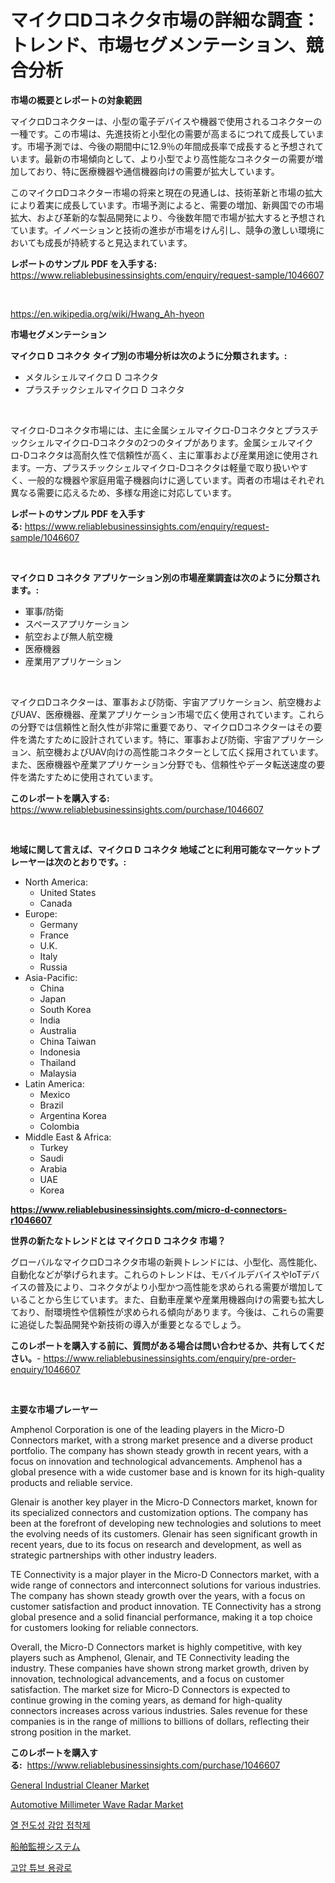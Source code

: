 <p><h1>マイクロDコネクタ市場の詳細な調査：トレンド、市場セグメンテーション、競合分析</h1></p><p><strong>市場の概要とレポートの対象範囲</strong></p>
<p><p>マイクロDコネクターは、小型の電子デバイスや機器で使用されるコネクターの一種です。この市場は、先進技術と小型化の需要が高まるにつれて成長しています。市場予測では、今後の期間中に12.9％の年間成長率で成長すると予想されています。最新の市場傾向として、より小型でより高性能なコネクターの需要が増加しており、特に医療機器や通信機器向けの需要が拡大しています。</p><p>このマイクロDコネクター市場の将来と現在の見通しは、技術革新と市場の拡大により着実に成長しています。市場予測によると、需要の増加、新興国での市場拡大、および革新的な製品開発により、今後数年間で市場が拡大すると予想されています。イノベーションと技術の進歩が市場をけん引し、競争の激しい環境においても成長が持続すると見込まれています。</p></p>
<p><strong>レポートのサンプル PDF を入手する:</strong> <a href="https://www.reliablebusinessinsights.com/enquiry/request-sample/1046607">https://www.reliablebusinessinsights.com/enquiry/request-sample/1046607</a></p>
<p>&nbsp;</p>
<p><a href="https://en.wikipedia.org/wiki/Hwang_Ah-hyeon">https://en.wikipedia.org/wiki/Hwang_Ah-hyeon</a></p>
<p><strong>市場セグメンテーション</strong></p>
<p><strong>マイクロ D コネクタ タイプ別の市場分析は次のように分類されます。:</strong></p>
<p><ul><li>メタルシェルマイクロ D コネクタ</li><li>プラスチックシェルマイクロ D コネクタ</li></ul></p>
<p>&nbsp;</p>
<p><p>マイクロ-Dコネクタ市場には、主に金属シェルマイクロ-Dコネクタとプラスチックシェルマイクロ-Dコネクタの2つのタイプがあります。金属シェルマイクロ-Dコネクタは高耐久性で信頼性が高く、主に軍事および産業用途に使用されます。一方、プラスチックシェルマイクロ-Dコネクタは軽量で取り扱いやすく、一般的な機器や家庭用電子機器向けに適しています。両者の市場はそれぞれ異なる需要に応えるため、多様な用途に対応しています。</p></p>
<p><strong>レポートのサンプル PDF を入手する:</strong>&nbsp;<a href="https://www.reliablebusinessinsights.com/enquiry/request-sample/1046607">https://www.reliablebusinessinsights.com/enquiry/request-sample/1046607</a></p>
<p>&nbsp;</p>
<p><strong> マイクロ D コネクタ アプリケーション別の市場産業調査は次のように分類されます。:</strong></p>
<p><ul><li>軍事/防衛</li><li>スペースアプリケーション</li><li>航空および無人航空機</li><li>医療機器</li><li>産業用アプリケーション</li></ul></p>
<p>&nbsp;</p>
<p><p>マイクロDコネクターは、軍事および防衛、宇宙アプリケーション、航空機およびUAV、医療機器、産業アプリケーション市場で広く使用されています。これらの分野では信頼性と耐久性が非常に重要であり、マイクロDコネクターはその要件を満たすために設計されています。特に、軍事および防衛、宇宙アプリケーション、航空機およびUAV向けの高性能コネクターとして広く採用されています。また、医療機器や産業アプリケーション分野でも、信頼性やデータ転送速度の要件を満たすために使用されています。</p></p>
<p><strong>このレポートを購入する:</strong>&nbsp; <a href="https://www.reliablebusinessinsights.com/purchase/1046607">https://www.reliablebusinessinsights.com/purchase/1046607</a></p>
<p>&nbsp;</p>
<p><strong>地域に関して言えば、マイクロ D コネクタ 地域ごとに利用可能なマーケットプレーヤーは次のとおりです。:</strong></p>
<p><ul>
    <li>
        North America:
        <ul>
            <li>United States</li>
            <li>Canada</li>
        </ul>
    </li>
    <li>
        Europe:
        <ul>
            <li>Germany</li>
            <li>France</li>
            <li>U.K.</li>
            <li>Italy</li>
            <li>Russia</li>
        </ul>
    </li>
    <li>
        Asia-Pacific:
        <ul>
            <li>China</li>
            <li>Japan</li>
            <li>South Korea</li>
            <li>India</li>
            <li>Australia</li>
            <li>China Taiwan</li>
            <li>Indonesia</li>
            <li>Thailand</li>
            <li>Malaysia</li>
        </ul>
    </li>
    <li>
        Latin America:
        <ul>
            <li>Mexico</li>
            <li>Brazil</li>
            <li>Argentina Korea</li>
            <li>Colombia</li>
        </ul>
    </li>
    <li>
        Middle East & Africa:
        <ul>
            <li>Turkey</li>
            <li>Saudi</li>
            <li>Arabia</li>
            <li>UAE</li>
            <li>Korea</li>
        </ul>
    </li>
    </ul></p>
<p><strong><a href="https://www.reliablebusinessinsights.com/micro-d-connectors-r1046607">https://www.reliablebusinessinsights.com/micro-d-connectors-r1046607</a></strong>&nbsp;</p>
<p><strong>世界の新たなトレンドとは マイクロ D コネクタ 市場？</strong></p>
<p><p>グローバルなマイクロDコネクタ市場の新興トレンドには、小型化、高性能化、自動化などが挙げられます。これらのトレンドは、モバイルデバイスやIoTデバイスの普及により、コネクタがより小型かつ高性能を求められる需要が増加していることから生じています。また、自動車産業や産業用機器向けの需要も拡大しており、耐環境性や信頼性が求められる傾向があります。今後は、これらの需要に追従した製品開発や新技術の導入が重要となるでしょう。</p></p>
<p><strong>このレポートを購入する前に、質問がある場合は問い合わせるか、共有してください。</strong>- <a href="https://www.reliablebusinessinsights.com/enquiry/pre-order-enquiry/1046607">https://www.reliablebusinessinsights.com/enquiry/pre-order-enquiry/1046607</a></p>
<p>&nbsp;</p>
<p><strong>主要な市場プレーヤー</strong></p>
<p><p>Amphenol Corporation is one of the leading players in the Micro-D Connectors market, with a strong market presence and a diverse product portfolio. The company has shown steady growth in recent years, with a focus on innovation and technological advancements. Amphenol has a global presence with a wide customer base and is known for its high-quality products and reliable service.</p><p>Glenair is another key player in the Micro-D Connectors market, known for its specialized connectors and customization options. The company has been at the forefront of developing new technologies and solutions to meet the evolving needs of its customers. Glenair has seen significant growth in recent years, due to its focus on research and development, as well as strategic partnerships with other industry leaders.</p><p>TE Connectivity is a major player in the Micro-D Connectors market, with a wide range of connectors and interconnect solutions for various industries. The company has shown steady growth over the years, with a focus on customer satisfaction and product innovation. TE Connectivity has a strong global presence and a solid financial performance, making it a top choice for customers looking for reliable connectors.</p><p>Overall, the Micro-D Connectors market is highly competitive, with key players such as Amphenol, Glenair, and TE Connectivity leading the industry. These companies have shown strong market growth, driven by innovation, technological advancements, and a focus on customer satisfaction. The market size for Micro-D Connectors is expected to continue growing in the coming years, as demand for high-quality connectors increases across various industries. Sales revenue for these companies is in the range of millions to billions of dollars, reflecting their strong position in the market.</p></p>
<p><strong>このレポートを購入する:</strong>&nbsp;&nbsp;<a href="https://www.reliablebusinessinsights.com/purchase/1046607">https://www.reliablebusinessinsights.com/purchase/1046607</a></p>
<p><p><a href="https://github.com/LaceyZemlak1/Market-Research-Report-List-1/blob/main/general-industrial-cleaner-market.md">General Industrial Cleaner Market</a></p><p><a href="https://issuu.com/reportprime-2/docs/automotive-millimeter-wave-radar-market-size-2030.">Automotive Millimeter Wave Radar Market</a></p><p><a href="https://github.com/apple8975768/Market-Research-Report-List-1/blob/main/4513629144312.md">열 전도성 감압 접착제</a></p><p><a href="https://github.com/mohamedbakry57/Market-Research-Report-List-4/blob/main/3357535138265.md">船舶監視システム</a></p><p><a href="https://github.com/hzumrdvas204296/Market-Research-Report-List-2/blob/main/5699831144313.md">고압 튜브 용광로</a></p></p>
